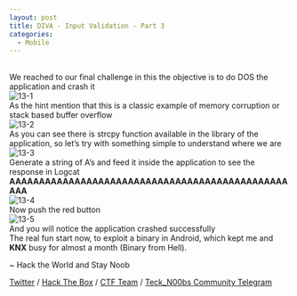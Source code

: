 ```yaml
---
layout: post
title: DIVA - Input Validation - Part 3
categories:
  - Mobile
---
```


<br>We reached to our final challenge in this the objective is to do DOS the application and crash it
<br>![13-1](https://teckk2.github.io/assets/images/DIVA/13-1.png)
<br>As the hint mention that this is a classic example of memory corruption or stack based buffer overflow
<br>![13-2](https://teckk2.github.io/assets/images/DIVA/13-2.png)
<br>As you can see there is strcpy function available in the library of the application, so let’s try with something simple to understand where we are
<br>![13-3](https://teckk2.github.io/assets/images/DIVA/13-3.png)
<br>Generate a string of A’s and feed it inside the application to see the response in Logcat
<br>**AAAAAAAAAAAAAAAAAAAAAAAAAAAAAAAAAAAAAAAAAAAAAAAAAA**
<br>![13-4](https://teckk2.github.io/assets/images/DIVA/13-4.png)
<br>Now push the red button
<br>![13-5](https://teckk2.github.io/assets/images/DIVA/13-5.png)
<br>And you will notice the application crashed successfully
<br>The real fun start now, to exploit a binary in Android, which kept me and **KNX** busy for almost a month (Binary from Hell).

<p class="message">
  ~ Hack the World and Stay Noob
</p>

[Twitter](https://twitter.com/Teck__K2) / [Hack The Box](https://www.hackthebox.eu/profile/966) / [CTF Team](https://ctftime.org/team/20102) /
[Teck_N00bs Community Telegram](https://t.me/Teck_N00bs)

<script src="https://www.hackthebox.eu/badge/966"> </script>
